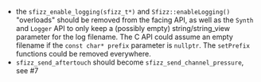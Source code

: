 - the `sfizz_enable_logging(sfizz_t*)` and `Sfizz::enableLogging()` "overloads" should be removed from the facing API, as well as the `Synth` and `Logger` API to only keep a (possibly empty) string/string_view parameter for the log filename. The C API could assume an empty filename if the `const char* prefix` parameter is `nullptr`. The `setPrefix` functions could be removed everywhere.
- `sfizz_send_aftertouch` should become `sfizz_send_channel_pressure`, see #7